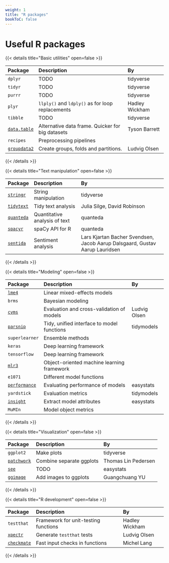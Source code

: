 ```yaml
---
weight: 1
title: "R packages"
bookToC: false
---
```


# Useful R packages

{{< details title="Basic utilities" open=false >}}

| Package                                                   | Description                                      | By             |
| :-------------------------------------------------------- | :----------------------------------------------- | :------------- |
| `dplyr`                                                   | TODO                                             | tidyverse      |
| `tidyr`                                                   | TODO                                             | tidyverse      |
| `purrr`                                                   | TODO                                             | tidyverse      |
| `plyr`                                                    | `llply()` and `ldply()` as for loop replacements | Hadley Wickham |
| `tibble`                                                  | TODO                                             | tidyverse      |
| [`data.table`](https://github.com/Rdatatable/data.table)  | Alternative data frame. Quicker for big datasets | Tyson Barrett  |
| `recipes`                                                 | Preprocessing pipelines                          |                |
| [`groupdata2`](https://github.com/LudvigOlsen/groupdata2) | Create groups, folds and partitions.             | Ludvig Olsen   |
{{< /details >}}

{{< details title="Text manipulation" open=false >}}

| Package                                              | Description                   | By                                                                          |
| :--------------------------------------------------- | :---------------------------- | :-------------------------------------------------------------------------- |
| [`stringr`](https://github.com/tidyverse/stringr)    | String manipulation           | tidyverse                                                                   |
| [`tidytext`](https://github.com/juliasilge/tidytext) | Tidy text analysis            | Julia Silge, David Robinson                                                 |
| [`quanteda`](https://github.com/quanteda/quanteda)   | Quantitative analysis of text | quanteda                                                                    |
| [`spacyr`](https://github.com/quanteda/spacyr)       | spaCy API for R               | quanteda                                                                    |
| [`sentida`](https://github.com/Guscode/Sentida)      | Sentiment analysis            | Lars Kjartan Bacher Svendsen, Jacob Aarup Dalsgaard, Gustav Aarup Lauridsen |
{{< /details >}}

{{< details title="Modeling" open=false >}}

| Package                                                   | Description                                | By           |
| :-------------------------------------------------------- | :----------------------------------------- | :----------- |
| [`lme4`](https://github.com/lme4/lme4)                    | Linear mixed-effects models                |              |
| `brms`                                                    | Bayesian modeling                          |              |
| [`cvms`](https://github.com/LudvigOlsen/cvms)             | Evaluation and cross-validation of models  | Ludvig Olsen |
| [`parsnip`](https://github.com/tidymodels/parsnip)        | Tidy, unified interface to model functions | tidymodels   |
| `superlearner`                                            | Ensemble methods                           |              |
| `keras`                                                   | Deep learning framework                    |              |
| `tensorflow`                                              | Deep learning framework                    |              |
| [`mlr3`](https://github.com/mlr-org/mlr3/)                | Object-oriented machine learning framework |              |
| `e1071`                                                   | Different model functions                  |              |
| [`performance`](https://github.com/easystats/performance) | Evaluating performance of models           | easystats    |
| `yardstick`                                               | Evaluation metrics                         | tidymodels   |
| [`insight`](https://github.com/easystats/insight)         | Extract model attributes                   | easystats    |
| `MuMIn`                                                   | Model object metrics                       |              |
{{< /details >}}

{{< details title="Visualization" open=false >}}

| Package                                               | Description              | By                  |
| :---------------------------------------------------- | :----------------------- | :------------------ |
| `ggplot2`                                             | Make plots               | tidyverse           |
| [`patchwork`](https://github.com/thomasp85/patchwork) | Combine separate ggplots | Thomas Lin Pedersen |
| [`see`](https://github.com/easystats/see)             | TODO                     | easystats           |
| [`ggimage`](https://github.com/GuangchuangYu/ggimage) | Add images to ggplots    | Guangchuang YU      |
{{< /details >}}

{{< details title="R development" open=false >}}

| Package                                           | Description                          | By             |
| :------------------------------------------------ | :----------------------------------- | :------------- |
| `testthat`                                        | Framework for unit-testing functions | Hadley Wickham |
| [`xpectr`](https://github.com/LudvigOlsen/xpectr) | Generate `testthat` tests            | Ludvig Olsen   |
| [`checkmate`](https://github.com/mllg/checkmate)  | Fast input checks in functions       | Michel Lang    |
{{< /details >}}

